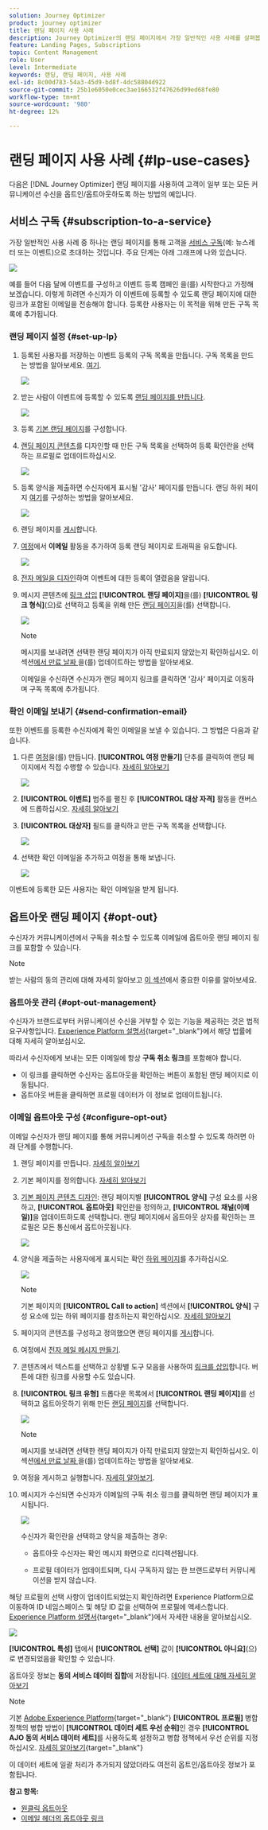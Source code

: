 ```yaml
---
solution: Journey Optimizer
product: journey optimizer
title: 랜딩 페이지 사용 사례
description: Journey Optimizer의 랜딩 페이지에서 가장 일반적인 사용 사례를 살펴봅니다
feature: Landing Pages, Subscriptions
topic: Content Management
role: User
level: Intermediate
keywords: 랜딩, 랜딩 페이지, 사용 사례
exl-id: 8c00d783-54a3-45d9-bd8f-4dc58804d922
source-git-commit: 25b1e6050e0cec3ae166532f47626d99ed68fe80
workflow-type: tm+mt
source-wordcount: '980'
ht-degree: 12%

---
```


# 랜딩 페이지 사용 사례 {#lp-use-cases}

다음은 [!DNL Journey Optimizer] 랜딩 페이지를 사용하여 고객이 일부 또는 모든 커뮤니케이션 수신을 옵트인/옵트아웃하도록 하는 방법의 예입니다.

## 서비스 구독 {#subscription-to-a-service}

가장 일반적인 사용 사례 중 하나는 랜딩 페이지를 통해 고객을 [서비스 구독](subscription-list.md)(예: 뉴스레터 또는 이벤트)으로 초대하는 것입니다. 주요 단계는 아래 그래프에 나와 있습니다.

![](assets/lp_subscription-uc.png)

예를 들어 다음 달에 이벤트를 구성하고 이벤트 등록 캠페인 <!--to keep your customers that are interested updated on that event-->을(를) 시작한다고 가정해 보겠습니다. 이렇게 하려면 수신자가 이 이벤트에 등록할 수 있도록 랜딩 페이지에 대한 링크가 포함된 이메일을 전송해야 합니다. 등록한 사용자는 이 목적을 위해 만든 구독 목록에 추가됩니다.

### 랜딩 페이지 설정 {#set-up-lp}

1. 등록된 사용자를 저장하는 이벤트 등록의 구독 목록을 만듭니다. 구독 목록을 만드는 방법을 알아보세요. [여기](subscription-list.md#define-subscription-list).

   ![](assets/lp_subscription-uc-list.png)

1. 받는 사람이 이벤트에 등록할 수 있도록 [랜딩 페이지를 만듭니다](create-lp.md).

   ![](assets/lp_create-lp-details.png)

1. 등록 [기본 랜딩 페이지](create-lp.md#configure-primary-page)를 구성합니다.

1. [랜딩 페이지 콘텐츠](design-lp.md)를 디자인할 때 만든 구독 목록을 선택하여 등록 확인란을 선택하는 프로필로 업데이트하십시오.

   ![](assets/lp_subscription-uc-lp-list.png)

1. 등록 양식을 제출하면 수신자에게 표시될 &#39;감사&#39; 페이지를 만듭니다. 랜딩 하위 페이지 [여기](create-lp.md#configure-subpages)를 구성하는 방법을 알아보세요.

   ![](assets/lp_subscription-uc-thanks.png)

1. 랜딩 페이지를 [게시](create-lp.md#publish)합니다.

1. [여정](../building-journeys/journey.md)에서 **이메일** 활동을 추가하여 등록 랜딩 페이지로 트래픽을 유도합니다.

   ![](assets/lp_subscription-uc-journey.png)

1. [전자 메일을 디자인](../email/get-started-email-design.md)하여 이벤트에 대한 등록이 열렸음을 알립니다.

1. 메시지 콘텐츠에 [링크 삽입](../email/message-tracking.md#insert-links) **[!UICONTROL 랜딩 페이지]**&#x200B;을(를) **[!UICONTROL 링크 형식]**(으)로 선택하고 등록을 위해 만든 [랜딩 페이지](create-lp.md#configure-primary-page)을(를) 선택합니다.

   ![](assets/lp_subscription-uc-link.png)

   >[!NOTE]
   >
   >메시지를 보내려면 선택한 랜딩 페이지가 아직 만료되지 않았는지 확인하십시오. 이 섹션[에서 만료 날짜 &#x200B;](create-lp.md#configure-primary-page)을(를) 업데이트하는 방법을 알아보세요.

   이메일을 수신하면 수신자가 랜딩 페이지 링크를 클릭하면 &#39;감사&#39; 페이지로 이동하며 구독 목록에 추가됩니다.

### 확인 이메일 보내기 {#send-confirmation-email}

또한 이벤트를 등록한 수신자에게 확인 이메일을 보낼 수 있습니다. 그 방법은 다음과 같습니다.

1. 다른 [여정](../building-journeys/journey.md)을(를) 만듭니다. **[!UICONTROL 여정 만들기]** 단추를 클릭하여 랜딩 페이지에서 직접 수행할 수 있습니다. [자세히 알아보기](create-lp.md#configure-primary-page)

   ![](assets/lp_subscription-uc-create-journey.png)

1. **[!UICONTROL 이벤트]** 범주를 펼친 후 **[!UICONTROL 대상 자격]** 활동을 캔버스에 드롭하십시오. [자세히 알아보기](../building-journeys/audience-qualification-events.md)

1. **[!UICONTROL 대상자]** 필드를 클릭하고 만든 구독 목록을 선택합니다.

   ![](assets/lp_subscription-uc-confirm-journey.png)

1. 선택한 확인 이메일을 추가하고 여정을 통해 보냅니다.

   ![](assets/lp_subscription-uc-confirm-email.png)

이벤트에 등록한 모든 사용자는 확인 이메일을 받게 됩니다.

<!--The event registration's subscription list tracks the profiles who registered and you can send them targeted event updates.-->

## 옵트아웃 랜딩 페이지 {#opt-out}

수신자가 커뮤니케이션에서 구독을 취소할 수 있도록 이메일에 옵트아웃 랜딩 페이지 링크를 포함할 수 있습니다.

>[!NOTE]
>
>받는 사람의 동의 관리에 대해 자세히 알아보고 [이 섹션](../privacy/opt-out.md)에서 중요한 이유를 알아보세요.

### 옵트아웃 관리 {#opt-out-management}

수신자가 브랜드로부터 커뮤니케이션 수신을 거부할 수 있는 기능을 제공하는 것은 법적 요구사항입니다. [Experience Platform 설명서](https://experienceleague.adobe.com/docs/experience-platform/privacy/regulations/overview.html?lang=ko#regulations){target="_blank"}에서 해당 법률에 대해 자세히 알아보십시오.

따라서 수신자에게 보내는 모든 이메일에 항상 **구독 취소 링크**&#x200B;를 포함해야 합니다.

* 이 링크를 클릭하면 수신자는 옵트아웃을 확인하는 버튼이 포함된 랜딩 페이지로 이동됩니다.
* 옵트아웃 버튼을 클릭하면 프로필 데이터가 이 정보로 업데이트됩니다.

### 이메일 옵트아웃 구성 {#configure-opt-out}

이메일 수신자가 랜딩 페이지를 통해 커뮤니케이션 구독을 취소할 수 있도록 하려면 아래 단계를 수행합니다.

1. 랜딩 페이지를 만듭니다. [자세히 알아보기](create-lp.md)

1. 기본 페이지를 정의합니다. [자세히 알아보기](create-lp.md#configure-primary-page)

1. [기본 페이지 콘텐츠 디자인](design-lp.md): 랜딩 페이지별 **[!UICONTROL 양식]** 구성 요소를 사용하고, **[!UICONTROL 옵트아웃]** 확인란을 정의하고, **[!UICONTROL 채널(이메일)]**&#x200B;을 업데이트하도록 선택합니다. 랜딩 페이지에서 옵트아웃 상자를 확인하는 프로필은 모든 통신에서 옵트아웃됩니다.

   ![](assets/lp_opt-out-primary-lp.png)

   <!--You can also build your own landing page and host it on the third-party system of your choice.-->

1. 양식을 제출하는 사용자에게 표시되는 확인 [하위 페이지](create-lp.md#configure-subpages)를 추가하십시오.

   ![](assets/lp_opt-out-subpage.png)

   >[!NOTE]
   >
   >기본 페이지의 **[!UICONTROL Call to action]** 섹션에서 **[!UICONTROL 양식]** 구성 요소에 있는 하위 페이지를 참조하는지 확인하십시오. [자세히 알아보기](design-lp.md)

1. 페이지의 콘텐츠를 구성하고 정의했으면 랜딩 페이지를 [게시](create-lp.md#publish)합니다.

1. 여정에서 [전자 메일 메시지 만들기](../email/get-started-email-design.md).

1. 콘텐츠에서 텍스트를 선택하고 상황별 도구 모음을 사용하여 [링크를 삽입](../email/message-tracking.md#insert-links)합니다. 버튼에 대한 링크를 사용할 수도 있습니다.

1. **[!UICONTROL 링크 유형]** 드롭다운 목록에서 **[!UICONTROL 랜딩 페이지]**&#x200B;를 선택하고 옵트아웃하기 위해 만든 [랜딩 페이지](create-lp.md#configure-primary-page)를 선택합니다.

   ![](assets/lp_opt-out-landing-page.png)

   >[!NOTE]
   >
   >메시지를 보내려면 선택한 랜딩 페이지가 아직 만료되지 않았는지 확인하십시오. 이 섹션[에서 만료 날짜 &#x200B;](create-lp.md#configure-primary-page)을(를) 업데이트하는 방법을 알아보세요.

1. 여정을 게시하고 실행합니다. [자세히 알아보기](../building-journeys/journey.md).

1. 메시지가 수신되면 수신자가 이메일의 구독 취소 링크를 클릭하면 랜딩 페이지가 표시됩니다.

   ![](assets/lp_opt-out-submit-form.png)

   수신자가 확인란을 선택하고 양식을 제출하는 경우:

   * 옵트아웃 수신자는 확인 메시지 화면으로 리디렉션됩니다.

   * 프로필 데이터가 업데이트되며, 다시 구독하지 않는 한 브랜드로부터 커뮤니케이션을 받지 않습니다.

해당 프로필의 선택 사항이 업데이트되었는지 확인하려면 Experience Platform으로 이동하여 ID 네임스페이스 및 해당 ID 값을 선택하여 프로필에 액세스합니다. [Experience Platform 설명서](https://experienceleague.adobe.com/docs/experience-platform/profile/ui/user-guide.html?lang=ko#getting-started){target="_blank"}에서 자세한 내용을 알아보십시오.

![](assets/lp_opt-out-profile-choice.png)

**[!UICONTROL 특성]** 탭에서 **[!UICONTROL 선택]** 값이 **[!UICONTROL 아니요]**(으)로 변경되었음을 확인할 수 있습니다.

옵트아웃 정보는 **동의 서비스 데이터 집합**&#x200B;에 저장됩니다. [데이터 세트에 대해 자세히 알아보기](../data/get-started-datasets.md)

>[!NOTE]
>
>기본 [Adobe Experience Platform](https://experienceleague.adobe.com/docs/experience-platform/profile/home.html?lang=ko){target="_blank"} **[!UICONTROL 프로필]** 병합 정책의 병합 방법이 **[!UICONTROL 데이터 세트 우선 순위]**&#x200B;인 경우 **[!UICONTROL AJO 동의 서비스 데이터 세트]**&#x200B;를 사용하도록 설정하고 병합 정책에서 우선 순위를 지정하십시오. [자세히 알아보기](https://experienceleague.adobe.com/docs/experience-platform/profile/merge-policies/ui-guide.html?lang=ko#dataset-precedence-profile){target="_blank"}
>
>이 데이터 세트에 일괄 처리가 추가되지 않았더라도 여전히 옵트인/옵트아웃 정보가 포함됩니다.



**참고 항목:**

* [원클릭 옵트아웃](../email/email-opt-out.md#one-click-opt-out-link)
* [이메일 헤더의 옵트아웃 링크](../email/email-opt-out.md#unsubscribe-header)

<!--

### Other ways to opt out

You can also enable your recipients to unsubscribe whithout using landing pages.

* **One-click opt-out**

    You can add a one-click opt-out link into your email content. This will enable your recipients to quickly unsubscribe from your communications, without being redirected to a landing page where they need to confirm opting out. [Learn more](../privacy/opt-out.md#one-click-opt-out-link)

* **Unsubscribe link in header**

    If the recipients' email client supports displaying an unsubscribe link in the email header, emails sent with [!DNL Journey Optimizer] automatically include this link. [Learn more](../privacy/opt-out.md#unsubscribe-header)

////////


## Leverage landing page submission event {#leverage-lp-event}

You can use information that was submitted on a landing page to send communications to your customers. For example, if a user subscribes to a given subscription list, you can leverage that information to send an email recommending other subscription lists to that user.

To do this, you need to create an event containing the landing page submission information and use it in a journey. Follow the steps below.

1. Go to **[!UICONTROL Administration]** > **[!UICONTROL Configurations]**, and in the **[!UICONTROL Events]** section, select **[!UICONTROL Manage]**.

    ![](assets/lp_subscription-uc-configurations.png)

1. The list of events displays. Select **[!UICONTROL Create Event]**.

    ![](assets/lp_subscription-uc-create-event.png)

1. The event configuration pane opens on the right side of the screen. Configure a rule-based unitary event. [Learn more](../event/about-creating.md)

1. Define the schema: select **[!UICONTROL AJO Email Tracking Experience Event Schema v.1]** (available by default in [!DNL Journey Optimizer]).

    ![](assets/lp_subscription-uc-event-schema.png)

1. In the **[!UICONTROL Fields]** section, select the following elements:

    * **[!UICONTROL _experience]** > **[!UICONTROL customerJourneyManagement]** > **[!UICONTROL messageInteraction]** > **[!UICONTROL Interaction Type]**
    
    * **[!UICONTROL _experience]** > **[!UICONTROL customerJourneyManagement]** > **[!UICONTROL messageInteraction]** > **[!UICONTROL Landing Page Details]** > **[!UICONTROL Landing Page ID]**

    ![](assets/lp_subscription-uc-event-fields.png)

1. Click inside the **[!UICONTROL Event ID condition]** field. Using the simple personalization editor, define the condition for the **[!UICONTROL Interaction Type]** and **[!UICONTROL Landing Page ID]** fields. This will be used by the system to identify the events that will trigger your journey.

    ![](assets/lp_subscription-uc-event-id-condition.png)

    >[!NOTE]
    >
    >To find the landing page ID, you can insert the landing page as a link into an email and select the source code from the contextual toolbar to display the landing page information.
    >
    >![](assets/lp_subscription-uc-lp-id.png)

1. Save your changes.

1. Create a [journey](../building-journeys/journey.md). You can do it directly from the landing page by clicking the **[!UICONTROL Create journey]** button. Learn more [here](create-lp.md#configure-primary-page)

    ![](assets/lp_subscription-uc-event-create-journey.png)

1. In the journey, unfold the **[!UICONTROL Events]** category and drop the event that you created into the canvas. Learn more [here](../building-journeys/audience-qualification-events.md)

    ![](assets/lp_subscription-uc-journey-event.png)

1. Unfold the **[!UICONTROL Actions]** category and drop an email action into the canvas.

    ![](assets/lp_subscription-uc-journey-email.png)

///How do you use the information from the event to send an email to the users? -->
